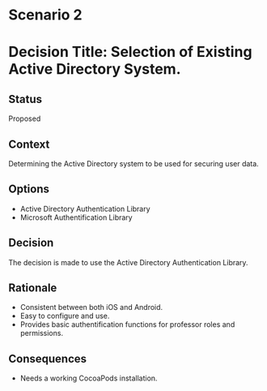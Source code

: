 <!-- # Decision record template by Michael Nygard

This is the template in [Documenting architecture decisions - Michael Nygard](http://thinkrelevance.com/blog/2011/11/15/documenting-architecture-decisions).
You can use [adr-tools](https://github.com/npryce/adr-tools) for managing the ADR files.

In each ADR file, write these sections: -->
# Scenario 2

# Decision Title: Selection of Existing Active Directory System.

## Status

Proposed

## Context

Determining the Active Directory system to be used for securing user data.

## Options

- Active Directory Authentication Library
- Microsoft Authentification Library

## Decision

The decision is made to use the Active Directory Authentication Library.

## Rationale
-  Consistent between both iOS and Android.
-  Easy to configure and use.
-  Provides basic authentification functions for professor roles and permissions.

## Consequences
-  Needs a working CocoaPods installation.

